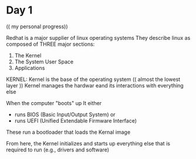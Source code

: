 # Day 1

(( my personal progress))


Redhat is a major supplier of linux operating systems
They describe linux as composed of THREE major sections:
1. The Kernel
2. The System User Space
3. Applications


KERNEL:
Kernel is the base of the operating system (( almost the lowest layer ))
Kernel manages the hardwar eand its interactions with everything else

When the computer "boots" up 
It either
- runs BIOS (Basic Input/Output System) or
- runs UEFI (Unified Extendable Firmware Interface)

These run a bootloader that loads the Kernal image

From here, the Kernel initializes and starts up everything else that is required to run (e.g., drivers and software)


